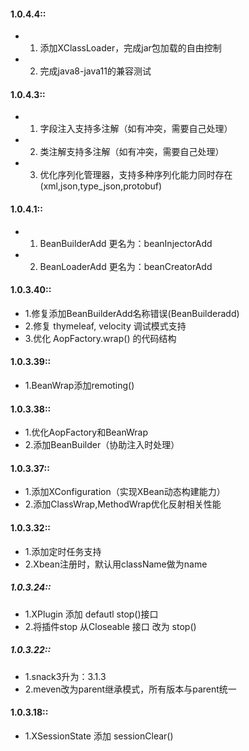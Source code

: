 #### 1.0.4.4::
* 1. 添加XClassLoader，完成jar包加载的自由控制
* 2. 完成java8-java11的兼容测试

#### 1.0.4.3::
* 1. 字段注入支持多注解（如有冲突，需要自己处理）
* 2. 类注解支持多注解（如有冲突，需要自己处理）
* 3. 优化序列化管理器，支持多种序列化能力同时存在(xml,json,type_json,protobuf)

#### 1.0.4.1::
* 1. BeanBuilderAdd 更名为：beanInjectorAdd 
* 2. BeanLoaderAdd  更名为：beanCreatorAdd

#### 1.0.3.40::
* 1.修复添加BeanBuilderAdd名称错误(BeanBuilderadd)
* 2.修复 thymeleaf, velocity 调试模式支持
* 3.优化 AopFactory.wrap() 的代码结构

#### 1.0.3.39::
* 1.BeanWrap添加remoting()

#### 1.0.3.38::
* 1.优化AopFactory和BeanWrap
* 2.添加BeanBuilder（协助注入时处理）

#### 1.0.3.37::
* 1.添加XConfiguration（实现XBean动态构建能力）
* 2.添加ClassWrap,MethodWrap优化反射相关性能

#### 1.0.3.32::
* 1.添加定时任务支持
* 2.Xbean注册时，默认用className做为name

##### 1.0.3.24::
* 1.XPlugin 添加 defautl stop()接口
* 2.将插件stop 从Closeable 接口 改为 stop()

##### 1.0.3.22::
* 1.snack3升为：3.1.3
* 2.meven改为parent继承模式，所有版本与parent统一

#### 1.0.3.18::
* 1.XSessionState 添加 sessionClear()